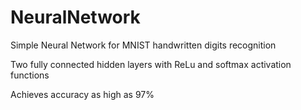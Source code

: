 # NeuralNetwork
Simple Neural Network for MNIST handwritten digits recognition

Two fully connected hidden layers with ReLu and softmax activation functions

Achieves accuracy as high as 97%
